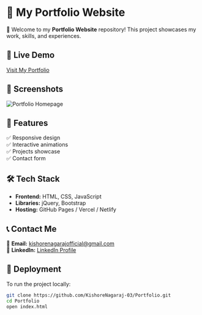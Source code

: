 # 🌟 My Portfolio Website


🚀 Welcome to my **Portfolio Website** repository! This project showcases my work, skills, and experiences.

## 🔗 Live Demo
[Visit My Portfolio](https://kishoreportfolio-bay.vercel.app/)

## 📸 Screenshots
![Portfolio Homepage](https://your-image-url.com/homepage.png)

## 📌 Features
✅ Responsive design  
✅ Interactive animations  
✅ Projects showcase  
✅ Contact form  

## 🛠️ Tech Stack
- **Frontend:** HTML, CSS, JavaScript  
- **Libraries:** jQuery, Bootstrap  
- **Hosting:** GitHub Pages / Vercel / Netlify

## 📞 Contact Me  
📧 **Email:** [kishorenagarajofficial@gmail.com](mailto:kishorenagarajofficial@gmail.com)  
🔗 **LinkedIn:** [LinkedIn Profile](https://www.linkedin.com/in/kishorenagaraj)

## 🚀 Deployment
To run the project locally:
```sh
git clone https://github.com/KishoreNagaraj-03/Portfolio.git
cd Portfolio
open index.html

  


